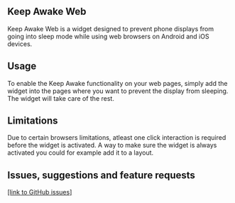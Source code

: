 ## Keep Awake Web

Keep Awake Web is a widget designed to prevent phone displays from going into sleep mode while using web browsers on
Android and iOS devices.

## Usage

To enable the Keep Awake functionality on your web pages, simply add the widget into the pages where you want to prevent
the display from sleeping. The widget will take care of the rest.

## Limitations

Due to certain browsers limitations, atleast one click interaction is required before the widget is activated. A way to make sure the widget is always activated you could for example add it to a layout.

## Issues, suggestions and feature requests

[\[link to GitHub issues\]](https://github.com/hunter-koppen/keep-awake-web/issues)

